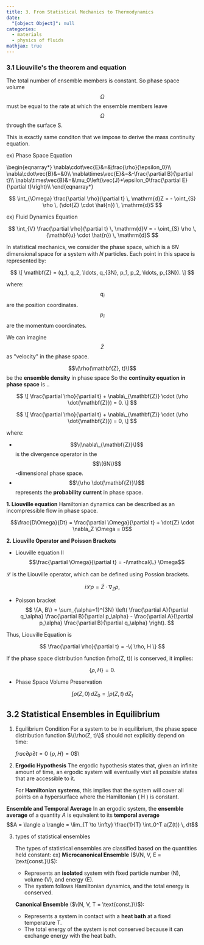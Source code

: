 ```yaml
---
title: 3. From Statistical Mechanics to Thermodynamics
date:
  "[object Object]": null
categories:
  - materials
  - physics of fluids
mathjax: true
---
```


### 3.1 Liouville's the theorem and equation

The total number of ensemble members is constant. So phase space volume $$\Omega$$ must be equal to the rate at which the ensemble members leave $$\Omega$$ through the surface S.

This is exactly same conditon that we impose to derive the mass continuity equation.

ex) Phase Space Equation

\begin{eqnarray\*}
\nabla\cdot\vec{E}&=&\frac{\rho}{\epsilon_0}\\\\
\nabla\cdot\vec{B}&=&0\\\\
\nabla\times\vec{E}&=&-\frac{\partial B}{\partial t}\\\\
\nabla\times\vec{B}&=&\mu_0\left(\vec{J}+\epsilon_0\frac{\partial E}{\partial t}\right)\\\\
\end{eqnarray\*}

$$
\int_{\Omega} \frac{\partial \rho}{\partial t} \, \mathrm{d}Z = - \oint_{S} \rho \, (\dot{Z} \cdot \hat{n}) \, \mathrm{d}S
$$

ex) Fluid Dynamics Equation

$$
\int_{V} \frac{\partial \rho}{\partial t} \, \mathrm{d}V = - \oint_{S} \rho \, (\mathbf{u} \cdot \hat{n}) \, \mathrm{d}S
$$

In statistical mechanics, we consider the phase space, which is a 6𝑁 dimensional space for a system with 𝑁 particles. Each point in this space is represented by:

$$
\[
\mathbf{Z} = (q_1, q_2, \ldots, q_{3N}, p_1, p_2, \ldots, p_{3N}).
\]
$$

where:
$$q_i$$ are the position coordinates.
$$p_i$$ are the momentum coordinates.

We can imagine $$ \dot{Z} $$ as "velocity" in the phase space.

$$\(\rho(\mathbf{Z}, t)\)$$ be the **ensemble density** in phase space
So the **continuity equation in phase space** is ..

$$
\[
\frac{\partial \rho}{\partial t} + \nabla\_{\mathbf{Z}} \cdot (\rho \dot{\mathbf{Z}}) = 0.
\]
$$

$$
\[
\frac{\partial \rho}{\partial t} + \nabla\_{\mathbf{Z}} \cdot (\rho \dot{\mathbf{Z}}) = 0,
\]
$$

where:

- $$\(\nabla\_{\mathbf{Z}}\)$$ is the divergence operator in the $$\(6N\)$$-dimensional phase space.
- $$\(\rho \dot{\mathbf{Z}}\)$$ represents the **probability current** in phase space.

**1. Liouville equation**
Hamiltonian dynamics can be described as an incompressible flow in phase space.

$$\frac{D\Omega}{Dt} = \frac{\partial \Omega}{\partial t} + \dot{Z} \cdot \nabla_Z \Omega = 0$$

**2. Liouville Operator and Poisson Brackets**

- Liouville equation II
  $$\frac{\partial \Omega}{\partial t} = -i\mathcal{L} \Omega$$

$\mathcal{L}$ is the Liouville operator, which can be defined using Possion brackets.

$$
i\mathcal{L}\rho = \dot{Z} \cdot \nabla_Z \rho,
$$

- Poisson bracket
  $$
  \{A, B\} = \sum_{\alpha=1}^{3N} \left( \frac{\partial A}{\partial q_\alpha} \frac{\partial B}{\partial p_\alpha} - \frac{\partial A}{\partial p_\alpha} \frac{\partial B}{\partial q_\alpha} \right).
  $$

Thus, Liouville Equation is

$$
\frac{\partial \rho}{\partial t} = -\{ \rho, H \}
$$

If the phase space distribution function \(\rho(Z, t)\) is conserved, it implies:

$$
\{ \rho, H \} = 0.
$$

- Phase Space Volume Preservation

$$
\int \rho(Z, 0) \, dZ_0 = \int \rho(Z, t) \, dZ_t
$$

## 3.2 Statistical Ensembles in Equilibrium

1. Equilibrium Condition
   For a system to be in equilibrium, the phase space distribution function $\(\rho(Z, t)\)$ should not explicitly depend on time:

   $frac{\partial \rho}{\partial t} = 0$
   $\{\rho, H\} = 0$$\

2. **Ergodic Hypothesis**
   The ergodic hypothesis states that, given an infinite amount of time, an ergodic system will eventually visit all possible states that are accessible to it.

   For **Hamiltonian systems**, this implies that the system will cover all points on a hypersurface where the Hamiltonian \( H \) is constant.

**Ensemble and Temporal Average**
In an ergodic system, the **ensemble average** of a quantity $A$ is equivalent to its **temporal average**
$$A = \langle a \rangle = \lim_{T \to \infty} \frac{1}{T} \int_0^T a(Z(t)) \, dt$$

3. types of statistical ensembles

   The types of statistical ensembles are classified based on the quantities held constant:
   ex) **Microcanonical Ensemble** ($\(N, V, E = \text{const.}\)$):

   - Represents an **isolated** system with fixed particle number \(N\), volume \(V\), and energy \(E\).
   - The system follows Hamiltonian dynamics, and the total energy is conserved.

   **Canonical Ensemble** ($\(N, V, T = \text{const.}\)$):

   - Represents a system in contact with a **heat bath** at a fixed temperature $T$.
   - The total energy of the system is not conserved because it can exchange energy with the heat bath.

